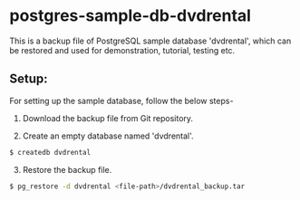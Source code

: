 # postgres-sample-db-dvdrental

This is a backup file of PostgreSQL sample database 'dvdrental', which can be restored and used for demonstration, tutorial, testing etc.

Setup:
-----------------------
For setting up the sample database, follow the below steps-

1. Download the backup file from Git repository.

2. Create an empty database named 'dvdrental'.

```sh
$ createdb dvdrental
```
   
   
3. Restore the backup file.

```sh
$ pg_restore -d dvdrental <file-path>/dvdrental_backup.tar
```
   
